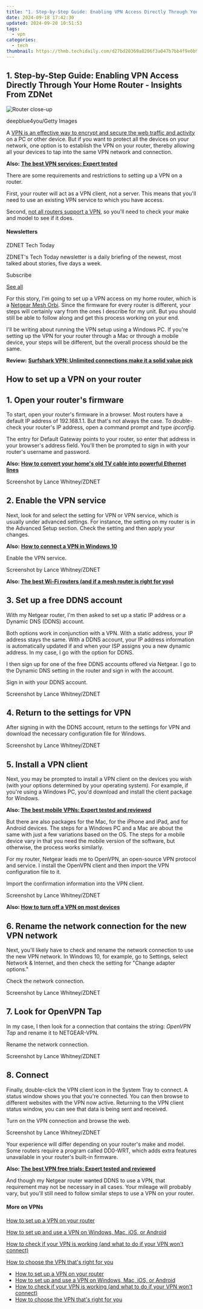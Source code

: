 ```yaml
---
title: "1. Step-by-Step Guide: Enabling VPN Access Directly Through Your Home Router - Insights From ZDNet"
date: 2024-09-18 17:42:30
updated: 2024-09-20 10:51:53
tags:
  - vpn
categories:
  - tech
thumbnail: https://thmb.techidaily.com/d27bd20369a0206f3a047b7bb4f9e0b9ec6c2aca32544460f90baebbc95c9231.jpg
---
```


## 1. Step-by-Step Guide: Enabling VPN Access Directly Through Your Home Router - Insights From ZDNet

![Router close-up](https://www.zdnet.com/a/img/resize/9e601849e02da5bc137ccc57a07c34cdb42ac827/2023/02/22/740d93ca-0e80-4740-830a-82571b9e3141/gettyimages-184999273.jpg?auto=webp&width=1280)

deepblue4you/Getty Images

A [VPN is an effective way to encrypt and secure the web traffic and activity](https://www.zdnet.com/article/best-vpn/) on a PC or other device. But if you want to protect all the devices on your network, one option is to establish the VPN on your router, thereby allowing all your devices to tap into the same VPN network and connection.

**Also:** [**The best VPN services: Expert tested**](https://www.zdnet.com/article/best-vpn/)

There are some requirements and restrictions to setting up a VPN on a router.

First, your router will act as a VPN client, not a server. This means that you'll need to use an existing VPN service to which you have access.

Second, [not all routers support a VPN](https://www.zdnet.com/home-and-office/networking/best-wifi-router/), so you'll need to check your make and model to see if it does. 

#### Newsletters

ZDNET Tech Today

ZDNET's Tech Today newsletter is a daily briefing of the newest, most talked about stories, five days a week.

 Subscribe

[See all](https://www.zdnet.com/newsletters/)

For this story, I'm going to set up a VPN access on my home router, which is a [Netgear Mesh Orbi](https://buy.geni.us/Proxy.ashx?TSID=368250&GR%5FURL=https%3A%2F%2Fwww.amazon.com%2FNETGEAR-Orbi-Ultra-Performance-Whole-System%2Fdp%2FB01K4CZOBS%3Ftag%3Dzd-buy-button-20%26ascsubtag%3D%5F%5FCOM%5FCLICK%5FID%5F%5F%7Cb8c160dc-98b5-4444-98a5-dac8e72861a0%7Cdtp&dtb=1). Since the firmware for every router is different, your steps will certainly vary from the ones I describe for my unit. But you should still be able to follow along and get this process working on your end.

I'll be writing about running the VPN setup using a Windows PC. If you're setting up the VPN for your router through a Mac or through a mobile device, your steps will be different, but the overall process should be the same.

**Review:** [**Surfshark VPN: Unlimited connections make it a solid value pick**](https://www.zdnet.com/article/surfshark-vpn-review/)

## How to set up a VPN on your router

## 1\. Open your router's firmware

To start, open your router's firmware in a browser. Most routers have a default IP address of 192.168.1.1\. But that's not always the case. To double-check your router's IP address, open a command prompt and type _ipconfig_. 

The entry for Default Gateway points to your router, so enter that address in your browser's address field. You'll then be prompted to sign in with your router's username and password.

**Also:** [**How to convert your home's old TV cable into powerful Ethernet lines**](https://www.zdnet.com/home-and-office/networking/how-to-convert-your-homes-old-tv-cable-into-powerful-ethernet-lines/)

Screenshot by Lance Whitney/ZDNET

## 2\. Enable the VPN service

Next, look for and select the setting for VPN or VPN service, which is usually under advanced settings. For instance, the setting on my router is in the Advanced Setup section. Check the setting and then apply your changes.

**Also:** [**How to connect a VPN in Windows 10**](https://www.zdnet.com/article/how-to-connect-a-vpn-in-windows-10/)

Enable the VPN service.

Screenshot by Lance Whitney/ZDNET

**Also: [The best Wi-Fi routers (and if a mesh router is right for you)](https://www.zdnet.com/home-and-office/networking/best-wifi-router/)**

## 3\. Set up a free DDNS account

With my Netgear router, I'm then asked to set up a static IP address or a Dynamic DNS (DDNS) account. 

Both options work in conjunction with a VPN. With a static address, your IP address stays the same. With a DDNS account, your IP address information is automatically updated if and when your ISP assigns you a new dynamic address. In my case, I go with the option for DDNS.

I then sign up for one of the free DDNS accounts offered via Netgear. I go to the Dynamic DNS setting in the router and sign in with the account.

Sign in with your DDNS account.

Screenshot by Lance Whitney/ZDNET

## 4\. Return to the settings for VPN

After signing in with the DDNS account, return to the settings for VPN and download the necessary configuration file for Windows.

Screenshot by Lance Whitney/ZDNET

## 5\. Install a VPN client

Next, you may be prompted to install a VPN client on the devices you wish (with your options determined by your operating system). For example, if you're using a Windows PC, you'd download and install the client package for Windows. 

**Also: [The best mobile VPNs: Expert tested and reviewed](https://www.zdnet.com/article/best-mobile-vpn/)**

But there are also packages for the Mac, for the iPhone and iPad, and for Android devices. The steps for a Windows PC and a Mac are about the same with just a few variations based on the OS. The steps for a mobile device vary in that you need the mobile version of the software, but otherwise, the process works similarly.

For my router, Netgear leads me to OpenVPN, an open-source VPN protocol and service. I install the OpenVPN client and then import the VPN configuration file to it.

Import the confirmation information into the VPN client.

Screenshot by Lance Whitney/ZDNET 

**Also: [How to turn off a VPN on most devices](https://www.zdnet.com/article/how-to-turn-off-a-vpn-on-most-devices/)**

## 6\. Rename the network connection for the new VPN network

Next, you'll likely have to check and rename the network connection to use the new VPN network. In Windows 10, for example, go to Settings, select Network & Internet, and then check the setting for "Change adapter options."

Check the network connection.

Screenshot by Lance Whitney/ZDNET 

## 7\. Look for OpenVPN Tap

In my case, I then look for a connection that contains the string: _OpenVPN Tap_ and rename it to NETGEAR-VPN.

Rename the network connection.

Screenshot by Lance Whitney/ZDNET 

## 8\. Connect

Finally, double-click the VPN client icon in the System Tray to connect. A status window shows you that you're connected. You can then browse to different websites with the VPN now active. Returning to the VPN client status window, you can see that data is being sent and received.

Turn on the VPN connection and browse the web.

Screenshot by Lance Whitney/ZDNET 

Your experience will differ depending on your router's make and model. Some routers require a program called DD0-WRT, which adds extra features unavailable in your router's built-in firmware. 

**Also: [The best VPN free trials: Expert tested and reviewed](https://www.zdnet.com/article/best-vpn-trial/)**

And though my Netgear router wanted DDNS to use a VPN, that requirement may not be necessary in all cases. Your mileage will probably vary, but you'll still need to follow similar steps to use a VPN on your router.

#### More on VPNs

[How to set up a VPN on your router](https://www.zdnet.com/article/how-to-set-up-a-vpn-on-your-router/ "How to set up a VPN on your router")

[How to set up and use a VPN on Windows, Mac, iOS, or Android](https://www.zdnet.com/article/how-to-install-a-vpn-on-ios-mac-windows-and-android/ "How to set up and use a VPN on Windows, Mac, iOS, or Android")

[How to check if your VPN is working (and what to do if your VPN won't connect)](https://www.zdnet.com/article/how-to-check-if-your-vpn-is-working-and-what-to-do-if-your-vpn-wont-connect/ "How to check if your VPN is working (and what to do if your VPN won't connect)")

[How to choose the VPN that's right for you](https://www.zdnet.com/article/how-to-choose-the-vpn-thats-right-for-you/ "How to choose the VPN that's right for you")

* [How to set up a VPN on your router](https://www.zdnet.com/article/how-to-set-up-a-vpn-on-your-router/ "How to set up a VPN on your router")
* [How to set up and use a VPN on Windows, Mac, iOS, or Android](https://www.zdnet.com/article/how-to-install-a-vpn-on-ios-mac-windows-and-android/ "How to set up and use a VPN on Windows, Mac, iOS, or Android")
* [How to check if your VPN is working (and what to do if your VPN won't connect)](https://www.zdnet.com/article/how-to-check-if-your-vpn-is-working-and-what-to-do-if-your-vpn-wont-connect/ "How to check if your VPN is working (and what to do if your VPN won't connect)")
* [How to choose the VPN that's right for you](https://www.zdnet.com/article/how-to-choose-the-vpn-thats-right-for-you/ "How to choose the VPN that's right for you")

<ins class="adsbygoogle"
     style="display:block"
     data-ad-format="autorelaxed"
     data-ad-client="ca-pub-7571918770474297"
     data-ad-slot="1223367746"></ins>



<ins class="adsbygoogle"
     style="display:block"
     data-ad-client="ca-pub-7571918770474297"
     data-ad-slot="8358498916"
     data-ad-format="auto"
     data-full-width-responsive="true"></ins>
